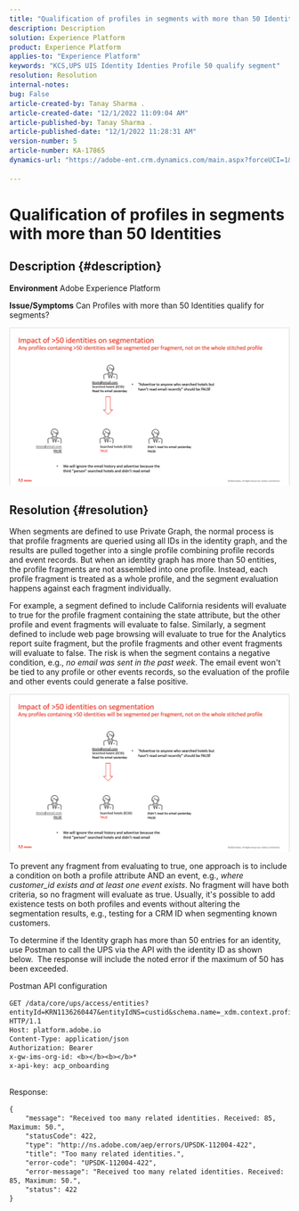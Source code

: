 ```yaml
---
title: "Qualification of profiles in segments with more than 50 Identities"
description: Description
solution: Experience Platform
product: Experience Platform
applies-to: "Experience Platform"
keywords: "KCS,UPS UIS Identity Identies Profile 50 qualify segment"
resolution: Resolution
internal-notes: 
bug: False
article-created-by: Tanay Sharma .
article-created-date: "12/1/2022 11:09:04 AM"
article-published-by: Tanay Sharma .
article-published-date: "12/1/2022 11:28:31 AM"
version-number: 5
article-number: KA-17865
dynamics-url: "https://adobe-ent.crm.dynamics.com/main.aspx?forceUCI=1&pagetype=entityrecord&etn=knowledgearticle&id=0656df8d-6871-ed11-9562-6045bd006239"

---
```

# Qualification of profiles in segments with more than 50 Identities

## Description {#description}

<b>Environment</b>
Adobe Experience Platform


<b>Issue/Symptoms</b>
Can Profiles with more than 50 Identities qualify for segments?



![](assets/___0756df8d-6871-ed11-9562-6045bd006239___.png)






## Resolution {#resolution}


When segments are defined to use Private Graph, the normal process is that profile fragments are queried using all IDs in the identity graph, and the results are pulled together into a single profile combining profile records and event records. But when an identity graph has more than 50 entities, the profile fragments are not assembled into one profile. Instead, each profile fragment is treated as a whole profile, and the segment evaluation happens against each fragment individually.

For example, a segment defined to include California residents will evaluate to true for the profile fragment containing the state attribute, but the other profile and event fragments will evaluate to false. Similarly, a segment defined to include web page browsing will evaluate to true for the Analytics report suite fragment, but the profile fragments and other event fragments will evaluate to false. The risk is when the segment contains a negative condition, e.g., *no email was sent in the past week*. The email event won't be tied to any profile or other events records, so the evaluation of the profile and other events could generate a false positive.

![](assets/6d02b7b2-cf7f-ec11-8d21-0022480aa950.png)

To prevent any fragment from evaluating to true, one approach is to include a condition on both a profile attribute AND an event, e.g., *where customer_id exists and at least one event exists*. No fragment will have both criteria, so no fragment will evaluate as true. Usually, it's possible to add existence tests on both profiles and events without altering the segmentation results, e.g., testing for a CRM ID when segmenting known customers.

To determine if the Identity graph has more than 50 entries for an identity, use Postman to call the UPS via the API with the identity ID as shown below.  The response will include the noted error if the maximum of 50 has been exceeded.

Postman API configuration


```
GET /data/core/ups/access/entities?entityId=KRN1136260447&entityIdNS=custid&schema.name=_xdm.context.profile HTTP/1.1
Host: platform.adobe.io
Content-Type: application/json
Authorization: Bearer 
x-gw-ims-org-id: <b></b><b></b>*
x-api-key: acp_onboarding
```

<br>Response:<br>

```
{
    "message": "Received too many related identities. Received: 85, Maximum: 50.",
    "statusCode": 422,
    "type": "http://ns.adobe.com/aep/errors/UPSDK-112004-422",
    "title": "Too many related identities.",
    "error-code": "UPSDK-112004-422",
    "error-message": "Received too many related identities. Received: 85, Maximum: 50.",
    "status": 422
}
```

